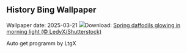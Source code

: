 ## History Bing Wallpaper
Wallpaper date: 2025-03-21
![](https://www.bing.com/th?id=OHR.SpringDaffodils_EN-US9726346116_UHD.jpg&w=1000)Download: [Spring daffodils glowing in morning light (© LedyX/Shutterstock)](https://www.bing.com/th?id=OHR.SpringDaffodils_EN-US9726346116_UHD.jpg)

Auto get programm by LtgX
